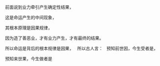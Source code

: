 前面说到业力牵引产生确定性结果，

这是命运产生的中间现象，

其根本原理是因果规律，

因为造了善恶业，才有业力产生，才有最终的结果。

所以命运是背后的根本规律是因果，
&nbsp;
所以古人言：
&nbsp;
预知前世因，今生受者是，

预知来世果，今生做者是